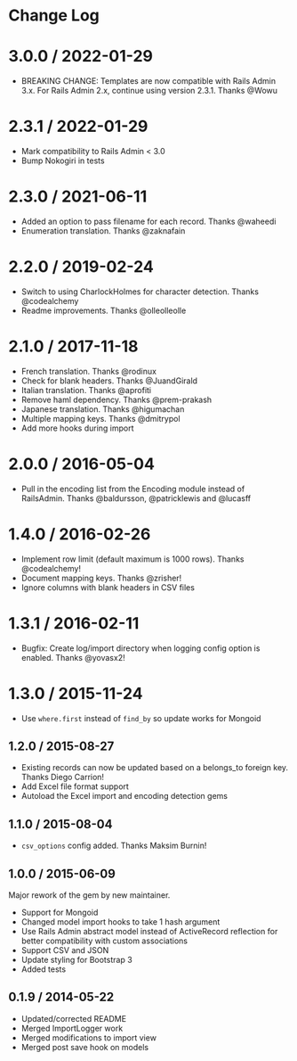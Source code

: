 # Change Log

# 3.0.0 / 2022-01-29

- BREAKING CHANGE: Templates are now compatible with Rails Admin 3.x. For Rails Admin 2.x, continue using version 2.3.1. Thanks @Wowu

# 2.3.1 / 2022-01-29

- Mark compatibility to Rails Admin < 3.0
- Bump Nokogiri in tests

# 2.3.0 / 2021-06-11

- Added an option to pass filename for each record. Thanks @waheedi
- Enumeration translation. Thanks @zaknafain

# 2.2.0 / 2019-02-24

- Switch to using CharlockHolmes for character detection. Thanks @codealchemy
- Readme improvements. Thanks @olleolleolle

# 2.1.0 / 2017-11-18

- French translation. Thanks @rodinux
- Check for blank headers. Thanks @JuandGirald
- Italian translation. Thanks @aprofiti
- Remove haml dependency. Thanks @prem-prakash
- Japanese translation. Thanks @higumachan
- Multiple mapping keys. Thanks @dmitrypol
- Add more hooks during import

# 2.0.0 / 2016-05-04

- Pull in the encoding list from the Encoding module instead of RailsAdmin. Thanks @baldursson, @patricklewis and @lucasff

# 1.4.0 / 2016-02-26

- Implement row limit (default maximum is 1000 rows). Thanks @codealchemy!
- Document mapping keys. Thanks @zrisher!
- Ignore columns with blank headers in CSV files

# 1.3.1 / 2016-02-11

- Bugfix: Create log/import directory when logging config option is enabled. Thanks @yovasx2!

# 1.3.0 / 2015-11-24

- Use `where.first` instead of `find_by` so update works for Mongoid

## 1.2.0 / 2015-08-27

- Existing records can now be updated based on a belongs_to foreign key. Thanks Diego Carrion!
- Add Excel file format support
- Autoload the Excel import and encoding detection gems

## 1.1.0 / 2015-08-04

- `csv_options` config added. Thanks Maksim Burnin!

## 1.0.0 / 2015-06-09

Major rework of the gem by new maintainer.

- Support for Mongoid
- Changed model import hooks to take 1 hash argument
- Use Rails Admin abstract model instead of ActiveRecord reflection for better compatibility with custom associations
- Support CSV and JSON
- Update styling for Bootstrap 3
- Added tests


## 0.1.9 / 2014-05-22

- Updated/corrected README
- Merged ImportLogger work
- Merged modifications to import view
- Merged post save hook on models
